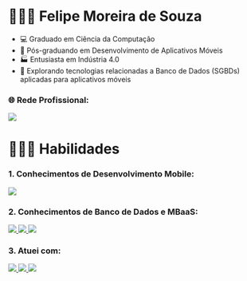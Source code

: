 # 👨🏽‍🎓  Felipe Moreira de Souza

- 💻 Graduado em Ciência da Computação
- 📱 Pós-graduando em Desenvolvimento de Aplicativos Móveis
- 🏭 Entusiasta em Indústria 4.0
- 💽 Explorando tecnologias relacionadas a Banco de Dados (SGBDs) aplicadas para aplicativos móveis

### 🌐 Rede Profissional:
<a href="https://www.linkedin.com/in/felipe-moreira-b16147200">
    <img src="https://img.shields.io/badge/LinkedIn-0A66C2?style=for-the-badge&logo=linkedin&logoColor=white"/>
</a>

# 🧑🏽‍💻 Habilidades

### 1. Conhecimentos de Desenvolvimento Mobile:
<a href= https://github.com/Fmoreira12>
        <img src="https://img.shields.io/badge/kotlin-%237F52FF.svg?style=for-the-badge&logo=kotlin&logoColor=white"/>
</a>

### 2. Conhecimentos de Banco de Dados e MBaaS:
<a href= https://github.com/Fmoreira12>
        <img src="https://img.shields.io/badge/SQLite-07405E?style=for-the-badge&logo=sqlite&logoColor=white"/>
        <img src="https://img.shields.io/badge/Firebase-039BE5?style=for-the-badge&logo=Firebase&logoColor=white"/>
        <img src="https://img.shields.io/badge/Supabase-3ECF8E?style=for-the-badge&logo=supabase&logoColor=white"/>
</a>        

### 3. Atuei com:
<a href= https://github.com/Fmoreira12>   
        <img src="https://img.shields.io/badge/Microsoft_SQL_Server-CC2927?style=for-the-badge&logo=microsoft-sql-server&logoColor=white"/>            
        <img src="https://img.shields.io/badge/C%23-239120?style=for-the-badge&logo=c-sharp&logoColor=white"/>
        <img src="https://img.shields.io/badge/.NET-5C2D91?style=for-the-badge&logo=.net&logoColor=white"/>
</a>










 




        
       
        
        
